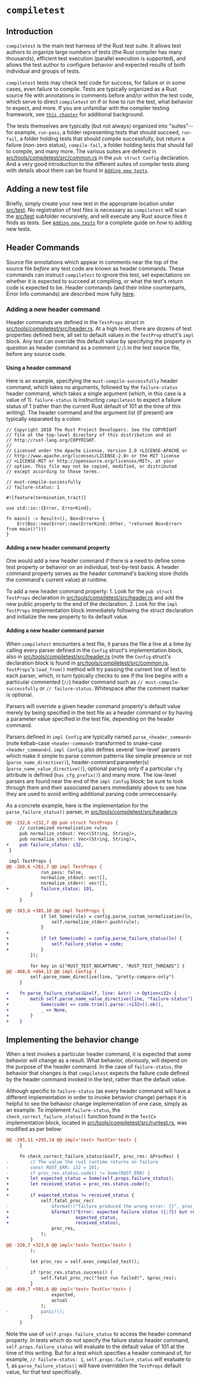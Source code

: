 # `compiletest`
## Introduction
`compiletest` is the main test harness of the Rust test suite.  It allows
test authors to organize large numbers of tests (the Rust compiler has many
thousands), efficient test execution (parallel execution is supported), and
allows the test author to configure behavior and expected results of both
individual and groups of tests.

`compiletest` tests may check test code for success, for failure or in some cases, even failure to compile.  Tests are
typically organized as a Rust source file with annotations in comments before and/or within the test code, which serve to
direct `compiletest` on if or how to run the test, what behavior to expect, and more.  If you are unfamiliar with the compiler
testing framework, see [`this chapter`](./tests/intro.html) for additional background.

The tests themselves are typically (but not always) organized into "suites"--for example, `run-pass`, a folder
representing tests that should succeed, `run-fail`, a folder holding tests that should compile successfully, but return
a failure (non-zero status), `compile-fail`, a folder holding tests that should fail to compile, and many more.  The various
suites are defined in [src/tools/compiletest/src/common.rs](https://github.com/rust-lang/rust/tree/master/src/tools/compiletest/src/common.rs) in the `pub struct Config` declaration.  And a very good
introduction to the different suites of compiler tests along with details about them can be found in [`Adding new tests`](./tests/adding.html).

## Adding a new test file
Briefly, simply create your new test in the appropriate location under [src/test](https://github.com/rust-lang/rust/tree/master/src/test).  No registration of test files is necessary as
`compiletest` will scan the [src/test](https://github.com/rust-lang/rust/tree/master/src/test) subfolder recursively, and will execute any Rust source files it finds as tests.
See [`Adding new tests`](./tests/adding.html) for a complete guide on how to adding new tests.

## Header Commands
Source file annotations which appear in comments near the top of the source file *before* any test code are known as header
commands.  These commands can instruct `compiletest` to ignore this test, set expectations on whether it is expected to
succeed at compiling, or what the test's return code is expected to be.  Header commands (and their inline counterparts,
Error Info commands) are described more fully [here](./tests/adding.html#header-commands-configuring-rustc).

### Adding a new header command
Header commands are defined in the `TestProps` struct in [src/tools/compiletest/src/header.rs](https://github.com/rust-lang/rust/tree/master/src/tools/compiletest/src/header.rs).  At a high level, there are dozens of test properties defined here, all set to default values in the `TestProp` struct's `impl` block. Any test can override this
default value by specifying the property in question as header command as a comment (`//`) in the test source file, before any source code.

#### Using a header command
Here is an example, specifying the `must-compile-successfully` header command, which takes no arguments, followed by the
`failure-status` header command, which takes a single argument (which, in this case is a value of 1).  `failure-status` is
instructing `compiletest` to expect a failure status of 1 (rather than the current Rust default of 101 at the time of this
writing).  The header command and the argument list (if present) are typically separated by a colon:
```
// Copyright 2018 The Rust Project Developers. See the COPYRIGHT
// file at the top-level directory of this distribution and at
// http://rust-lang.org/COPYRIGHT.
//
// Licensed under the Apache License, Version 2.0 <LICENSE-APACHE or
// http://www.apache.org/licenses/LICENSE-2.0> or the MIT license
// <LICENSE-MIT or http://opensource.org/licenses/MIT>, at your
// option. This file may not be copied, modified, or distributed
// except according to those terms.

// must-compile-successfully
// failure-status: 1

#![feature(termination_trait)]

use std::io::{Error, ErrorKind};

fn main() -> Result<(), Box<Error>> {
    Err(Box::new(Error::new(ErrorKind::Other, "returned Box<Error> from main()")))
}
```

#### Adding a new header command property
One would add a new header command if there is a need to define some test property or behavior on an individual, test-by-test
basis.  A header command property serves as the header command's backing store (holds the command's current value) at
runtime.

To add a new header command property:
    1. Look for the `pub struct TestProps` declaration in [src/tools/compiletest/src/header.rs](https://github.com/rust-lang/rust/tree/master/src/tools/compiletest/src/header.rs) and add
the new public property to the end of the declaration.
    2. Look for the `impl TestProps` implementation block immediately following the struct declaration and initialize the new
property to its default value.

#### Adding a new header command parser
When `compiletest` encounters a test file, it parses the file a line at a time by calling every parser defined in the
`Config` struct's implementation block, also in [src/tools/compiletest/src/header.rs](https://github.com/rust-lang/rust/tree/master/src/tools/compiletest/src/header.rs) (note the `Config` struct's declaration
block is found in [src/tools/compiletest/src/common.rs](https://github.com/rust-lang/rust/tree/master/src/tools/compiletest/src/common.rs).  `TestProps`'s `load_from()` method will try passing the current
line of text to each parser, which, in turn typically checks to see if the line begins with a particular commented (`//`)
header command such as `// must-compile-successfully` or `// failure-status`.  Whitespace after the comment marker is
optional.

Parsers will override a given header command property's default value merely by being specified in the test file as a header
command or by having a parameter value specified in the test file, depending on the header command.

Parsers defined in `impl Config` are typically named `parse_<header_command>` (note kebab-case `<header-command>` transformed
to snake-case `<header_command>`).  `impl Config` also defines several 'low-level' parsers which make it simple to parse
common patterns like simple presence or not (`parse_name_directive()`), header-command:parameter(s)
(`parse_name_value_directive()`), optional parsing only if a particular `cfg` attribute is defined (`has_cfg_prefix()`) and
many more.  The low-level parsers are found near the end of the `impl Config` block; be sure to look through them and their
associated parsers immediately above to see how they are used to avoid writing additional parsing code unneccessarily.

As a concrete example, here is the implementation for the `parse_failure_status()` parser, in
[src/tools/compiletest/src/header.rs](https://github.com/rust-lang/rust/tree/master/src/tools/compiletest/src/header.rs):
```diff
@@ -232,6 +232,7 @@ pub struct TestProps {
     // customized normalization rules
     pub normalize_stdout: Vec<(String, String)>,
     pub normalize_stderr: Vec<(String, String)>,
+    pub failure_status: i32,
 }

 impl TestProps {
@@ -260,6 +261,7 @@ impl TestProps {
             run_pass: false,
             normalize_stdout: vec![],
             normalize_stderr: vec![],
+            failure_status: 101,
         }
     }

@@ -383,6 +385,10 @@ impl TestProps {
             if let Some(rule) = config.parse_custom_normalization(ln, "normalize-stderr") {
                 self.normalize_stderr.push(rule);
             }
+
+            if let Some(code) = config.parse_failure_status(ln) {
+                self.failure_status = code;
+            }
         });

         for key in &["RUST_TEST_NOCAPTURE", "RUST_TEST_THREADS"] {
@@ -488,6 +494,13 @@ impl Config {
         self.parse_name_directive(line, "pretty-compare-only")
     }

+    fn parse_failure_status(&self, line: &str) -> Option<i32> {
+        match self.parse_name_value_directive(line, "failure-status") {
+            Some(code) => code.trim().parse::<i32>().ok(),
+            _ => None,
+        }
+    }
```

## Implementing the behavior change
When a test invokes a particular header command, it is expected that some behavior will change as a result.  What behavior,
obviously, will depend on the purpose of the header command.  In the case of `failure-status`, the behavior that changes
is that `compiletest` expects the failure code defined by the header command invoked in the test, rather than the default
value.

Although specific to `failure-status` (as every header command will have a different implementation in order to invoke
behavior change) perhaps it is helpful to see the behavior change implementation of one case, simply as an example.  To implement `failure-status`, the `check_correct_failure_status()` function found in the `TestCx` implementation block,
located in [src/tools/compiletest/src/runtest.rs](https://github.com/rust-lang/rust/tree/master/src/tools/compiletest/src/runtest.rs), was modified as per below:
```diff
@@ -295,11 +295,14 @@ impl<'test> TestCx<'test> {
     }

     fn check_correct_failure_status(&self, proc_res: &ProcRes) {
-        // The value the rust runtime returns on failure
-        const RUST_ERR: i32 = 101;
-        if proc_res.status.code() != Some(RUST_ERR) {
+        let expected_status = Some(self.props.failure_status);
+        let received_status = proc_res.status.code();
+
+        if expected_status != received_status {
             self.fatal_proc_rec(
-                &format!("failure produced the wrong error: {}", proc_res.status),
+                &format!("Error: expected failure status ({:?}) but received status {:?}.",
+                         expected_status,
+                         received_status),
                 proc_res,
             );
         }
@@ -320,7 +323,6 @@ impl<'test> TestCx<'test> {
         );

         let proc_res = self.exec_compiled_test();
-
         if !proc_res.status.success() {
             self.fatal_proc_rec("test run failed!", &proc_res);
         }
@@ -499,7 +501,6 @@ impl<'test> TestCx<'test> {
                 expected,
                 actual
             );
-            panic!();
         }
     }
```
Note the use of `self.props.failure_status` to access the header command property.  In tests which do not specify the failure
status header command, `self.props.failure_status` will evaluate to the default value of 101 at the time of this writing.
But for a test which specifies a header command of, for example, `// failure-status: 1`, `self.props.failure_status` will
evaluate to 1, as `parse_failure_status()` will have overridden the `TestProps` default value, for that test specifically.
